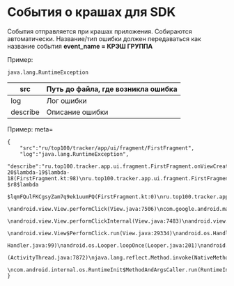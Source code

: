# События о крашах для SDK

События отправляется при крашах приложения. Собираются автоматически. Название/тип ошибки должен передаваться как название события **event\_name = КРЭШ ГРУППА**

Пример:

```
java.lang.RuntimeException
```

| src      | Путь до файла, где возникла ошибка |
| -------- | ---------------------------------- |
| log      | Лог ошибки                         |
| describe | Описание ошибки                    |

Пример: meta=

```
{
    "src":"ru/top100/tracker/app/ui/fragment/FirstFragment",
    "log":"java.lang.RuntimeException",
    "describe":"ru.top100.tracker.app.ui.fragment.FirstFragment.onViewCreated$lambda-20$lambda-19$lambda-18(FirstFragment.kt:98)\nru.top100.tracker.app.ui.fragment.FirstFragment. $r8$lambda
    $lqmFQulFKCgsyZam7q9ek1uumPQ(FirstFragment.kt:0)\nru.top100.tracker.app.ui.fragment.FirstFragment$$ExternalSyntheticLambda9.onClick(R8$$SyntheticClass:0)
    \nandroid.view.View.performClick(View.java:7506)\ncom.google.android.material.button.MaterialButton.performClick(MaterialButton.java:1194)
    \nandroid.view.View.performClickInternal(View.java:7483)\nandroid.view.View.-$$Nest$mperformClickInternal(UnknownSource:0)
    \nandroid.view.View$PerformClick.run(View.java:29334)\nandroid.os.Handler.handleCallback(Handler.java:942)\nandroid.os.Handler.dispatchMessage(
    Handler.java:99)\nandroid.os.Looper.loopOnce(Looper.java:201)\nandroid.os.Looper.loop(Looper.java:288)\nandroid.app.ActivityThread.main
    (ActivityThread.java:7872)\njava.lang.reflect.Method.invoke(NativeMethod)
    \ncom.android.internal.os.RuntimeInit$MethodAndArgsCaller.run(RuntimeInit.java:548)\ncom.android.internal.os.ZygoteInit.main(ZygoteInit.java:936)\n"
}
```
